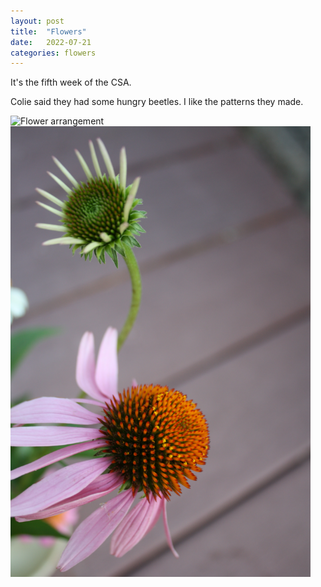 ```yaml
---
layout: post
title:  "Flowers"
date:   2022-07-21
categories: flowers
---
```


It's the fifth week of the CSA.

Colie said they had some hungry beetles. I like the patterns they made.

<img src="/img/2022-07-21-flowers-1.jpg" alt="Flower arrangement" style="max-width: 50vw"/>

<img src="/img/2022-07-21-flowers-2.jpg" alt="Flower arrangement" style="max-width: 50vw"/>
